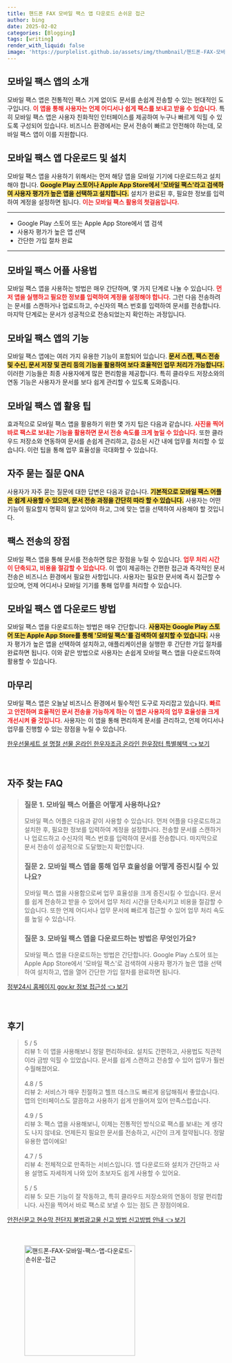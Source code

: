 ```yaml
---
title: 핸드폰 FAX 모바일 팩스 앱 다운로드 손쉬운 접근
author: bing
date: 2025-02-02
categories: [Blogging]
tags: [writing]
render_with_liquid: false
image: 'https://purplelist.github.io/assets/img/thumbnail/핸드폰-FAX-모바일-팩스-앱-다운로드-손쉬운-접근.webp'
---
```



<h2 id='모바일_팩스_앱의_소개'>모바일 팩스 앱의 소개</h2>

<p>모바일 팩스 앱은 전통적인 팩스 기계 없이도 문서를 손쉽게 전송할 수 있는 현대적인 도구입니다. <b><span style="color: #ee2323;">이 앱을 통해 사용자는 언제 어디서나 쉽게 팩스를 보내고 받을 수 있습니다.</span></b> 특히 모바일 팩스 앱은 사용자 친화적인 인터페이스를 제공하여 누구나 빠르게 익힐 수 있도록 구성되어 있습니다. 비즈니스 환경에서는 문서 전송이 빠르고 안전해야 하는데, 모바일 팩스 앱이 이를 지원합니다.</p>

<h2 id='모바일_팩스_앱_다운로드_및_설치'>모바일 팩스 앱 다운로드 및 설치</h2>

<p>모바일 팩스 앱을 사용하기 위해서는 먼저 해당 앱을 모바일 기기에 다운로드하고 설치해야 합니다. <b><span style="background-color: #ffe066;">Google Play 스토어나 Apple App Store에서 '모바일 팩스'라고 검색하여 사용자 평가가 높은 앱을 선택하고 설치합니다.</span></b> 설치가 완료된 후, 필요한 정보를 입력하여 계정을 설정하면 됩니다. <b><span style="color: #ee2323;">이는 모바일 팩스 활용의 첫걸음입니다.</span></b></p>

<hr />

<ul>
    <li>Google Play 스토어 또는 Apple App Store에서 앱 검색</li>
    <li>사용자 평가가 높은 앱 선택</li>
    <li>간단한 가입 절차 완료</li>
</ul>

<hr />

<h2 id='모바일_팩스_어플_사용법'>모바일 팩스 어플 사용법</h2>

<p>모바일 팩스 앱을 사용하는 방법은 매우 간단하며, 몇 가지 단계로 나눌 수 있습니다. <b><span style="color: #ee2323;">먼저 앱을 실행하고 필요한 정보를 입력하여 계정을 설정해야 합니다.</span></b> 그런 다음 전송하려는 문서를 스캔하거나 업로드하고, 수신자의 팩스 번호를 입력하여 문서를 전송합니다. 마지막 단계로는 문서가 성공적으로 전송되었는지 확인하는 과정입니다.</p>

<h2 id='모바일_팩스_앱의_기능'>모바일 팩스 앱의 기능</h2>

<p>모바일 팩스 앱에는 여러 가지 유용한 기능이 포함되어 있습니다. <b><span style="background-color: #ffe066;">문서 스캔, 팩스 전송 및 수신, 문서 저장 및 관리 등의 기능을 활용하여 보다 효율적인 업무 처리가 가능합니다.</span></b> 이러한 기능들은 최종 사용자에게 많은 편리함을 제공합니다. 특히 클라우드 저장소와의 연동 기능은 사용자가 문서를 보다 쉽게 관리할 수 있도록 도와줍니다.</p>

<h2 id='모바일_팩스_앱_활용_팁'>모바일 팩스 앱 활용 팁</h2>

<p>효과적으로 모바일 팩스 앱을 활용하기 위한 몇 가지 팁은 다음과 같습니다. <b><span style="color: #ee2323;">사진을 찍어 바로 팩스로 보내는 기능을 활용하면 문서 전송 속도를 크게 높일 수 있습니다.</span></b> 또한 클라우드 저장소와 연동하여 문서를 손쉽게 관리하고, 감소된 시간 내에 업무를 처리할 수 있습니다. 이런 팁을 통해 업무 효율성을 극대화할 수 있습니다.</p>

<h2 id='자주_묻는_질문_QNA'>자주 묻는 질문 QNA</h2>

<p>사용자가 자주 묻는 질문에 대한 답변은 다음과 같습니다. <b><span style="background-color: #ffe066;">기본적으로 모바일 팩스 어플은 쉽게 사용할 수 있으며, 문서 전송 과정을 간단히 따라 할 수 있습니다.</span></b> 사용자는 어떤 기능이 필요할지 명확히 알고 있어야 하고, 그에 맞는 앱을 선택하여 사용해야 할 것입니다.</p>

<h2 id='팩스_전송의_장점'>팩스 전송의 장점</h2>

<p>모바일 팩스 앱을 통해 문서를 전송하면 많은 장점을 누릴 수 있습니다. <b><span style="color: #ee2323;">업무 처리 시간이 단축되고, 비용을 절감할 수 있습니다.</span></b> 이 앱이 제공하는 간편한 접근과 즉각적인 문서 전송은 비즈니스 환경에서 필요한 사항입니다. 사용자는 필요한 문서에 즉시 접근할 수 있으며, 언제 어디서나 모바일 기기를 통해 업무를 처리할 수 있습니다.</p>

<h2 id='모바일_팩스_앱_다운로드_방법'>모바일 팩스 앱 다운로드 방법</h2>

<p>모바일 팩스 앱을 다운로드하는 방법은 매우 간단합니다. <b><span style="background-color: #ffe066;">사용자는 Google Play 스토어 또는 Apple App Store를 통해 '모바일 팩스'를 검색하여 설치할 수 있습니다.</span></b> 사용자 평가가 높은 앱을 선택하여 설치하고, 애플리케이션을 실행한 후 간단한 가입 절차를 완료하면 됩니다. 이와 같은 방법으로 사용자는 손쉽게 모바일 팩스 앱을 다운로드하여 활용할 수 있습니다.</p>

<h2 id='마무리'>마무리</h2>

<p>모바일 팩스 앱은 오늘날 비즈니스 환경에서 필수적인 도구로 자리잡고 있습니다. <b><span style="color: #ee2323;">빠르고 안전하며 효율적인 문서 전송을 가능하게 하는 이 앱은 사용자의 업무 효율성을 크게 개선시켜 줄 것입니다.</span></b> 사용자는 이 앱을 통해 편리하게 문서를 관리하고, 언제 어디서나 업무를 진행할 수 있는 장점을 누릴 수 있습니다.</p>


<p><a class="click-button" title="한우선물세트 설 명절 선물 온라인 한우자조금 온라인 한우장터 특별혜택" href="https://purplelist.github.io/posts/%ED%95%9C%EC%9A%B0%EC%84%A0%EB%AC%BC%EC%84%B8%ED%8A%B8-%EC%84%A4-%EB%AA%85%EC%A0%88-%EC%84%A0%EB%AC%BC-%EC%98%A8%EB%9D%BC%EC%9D%B8-%ED%95%9C%EC%9A%B0%EC%9E%90%EC%A1%B0%EA%B8%88-%EC%98%A8%EB%9D%BC%EC%9D%B8-%ED%95%9C%EC%9A%B0%EC%9E%A5%ED%84%B0-%ED%8A%B9%EB%B3%84%ED%98%9C%ED%83%9D/" rel="dofollow">한우선물세트 설 명절 선물 온라인 한우자조금 온라인 한우장터 특별혜택 👈 보기</a></p><br>
<h2 id='자주_찾는_FAQ'>자주 찾는 FAQ</h2>
<div itemscope="" itemtype="https://schema.org/FAQPage">
<blockquote>
<div itemscope="" itemprop="mainEntity" itemtype="https://schema.org/Question">
<h3 itemprop="name">질문 1. 모바일 팩스 어플은 어떻게 사용하나요?</h3>
<div itemscope="" itemprop="acceptedAnswer" itemtype="https://schema.org/Answer">
<span itemprop="text">
<p>모바일 팩스 어플은 다음과 같이 사용할 수 있습니다. 먼저 어플을 다운로드하고 설치한 후, 필요한 정보를 입력하여 계정을 설정합니다. 전송할 문서를 스캔하거나 업로드하고 수신자의 팩스 번호를 입력하여 문서를 전송합니다. 마지막으로 문서 전송이 성공적으로 도달했는지 확인합니다.</p>
</span>
</div>
</div>
<div itemscope="" itemprop="mainEntity" itemtype="https://schema.org/Question">
<h3 itemprop="name">질문 2. 모바일 팩스 앱을 통해 업무 효율성을 어떻게 증진시킬 수 있나요?</h3>
<div itemscope="" itemprop="acceptedAnswer" itemtype="https://schema.org/Answer">
<span itemprop="text">
<p>모바일 팩스 앱을 사용함으로써 업무 효율성을 크게 증진시킬 수 있습니다. 문서를 쉽게 전송하고 받을 수 있어서 업무 처리 시간을 단축시키고 비용을 절감할 수 있습니다. 또한 언제 어디서나 업무 문서에 빠르게 접근할 수 있어 업무 처리 속도를 높일 수 있습니다.</p>
</span>
</div>
</div>
<div itemscope="" itemprop="mainEntity" itemtype="https://schema.org/Question">
<h3 itemprop="name">질문 3. 모바일 팩스 앱을 다운로드하는 방법은 무엇인가요?</h3>
<div itemscope="" itemprop="acceptedAnswer" itemtype="https://schema.org/Answer">
<span itemprop="text">
<p>모바일 팩스 앱을 다운로드하는 방법은 간단합니다. Google Play 스토어 또는 Apple App Store에서 '모바일 팩스'로 검색하여 사용자 평가가 높은 앱을 선택하여 설치하고, 앱을 열어 간단한 가입 절차를 완료하면 됩니다.</p>
</span>
</div>
</div>
</blockquote>
</div>
<p><a class="click-button" title="정부24시 홈페이지 gov.kr 정보 접근성" href="https://purplelist.github.io/posts/%EC%A0%95%EB%B6%8024%EC%8B%9C-%ED%99%88%ED%8E%98%EC%9D%B4%EC%A7%80-gov.kr-%EC%A0%95%EB%B3%B4-%EC%A0%91%EA%B7%BC%EC%84%B1/" rel="dofollow">정부24시 홈페이지 gov.kr 정보 접근성 👈 보기</a></p><br>
<h2 id='후기'>후기</h2>
<div itemscope itemtype="https://schema.org/Product">
  <blockquote>
  <div itemprop="review" itemscope itemtype="https://schema.org/Review">
      <div itemprop="reviewRating" itemscope itemtype="https://schema.org/Rating"> <span itemprop="ratingValue">5</span> / <span itemprop="bestRating">5</span> </div>
      <span itemprop="reviewBody">리뷰 1: 이 앱을 사용해보니 정말 편리하네요. 설치도 간편하고, 사용법도 직관적이라 금방 익힐 수 있었습니다. 문서를 쉽게 스캔하고 전송할 수 있어 업무가 훨씬 수월해졌어요.</span>
  </div>
  <br>
  <div itemprop="review" itemscope itemtype="https://schema.org/Review">
      <div itemprop="reviewRating" itemscope itemtype="https://schema.org/Rating"> <span itemprop="ratingValue">4.8</span> / <span itemprop="bestRating">5</span> </div>
      <span itemprop="reviewBody">리뷰 2: 서비스가 매우 친절하고 헬프 데스크도 빠르게 응답해줘서 좋았습니다. 앱의 인터페이스도 깔끔하고 사용하기 쉽게 만들어져 있어 만족스럽습니다.</span>
  </div>
  <br>
  <div itemprop="review" itemscope itemtype="https://schema.org/Review">
      <div itemprop="reviewRating" itemscope itemtype="https://schema.org/Rating"> <span itemprop="ratingValue">4.9</span> / <span itemprop="bestRating">5</span> </div>
      <span itemprop="reviewBody">리뷰 3: 팩스 앱을 사용해보니, 이제는 전통적인 방식으로 팩스를 보내는 게 생각도 나지 않네요. 언제든지 필요한 문서를 전송하고, 시간이 크게 절약됩니다. 정말 유용한 앱이에요!</span>
  </div>
  <br>
  <div itemprop="review" itemscope itemtype="https://schema.org/Review">
      <div itemprop="reviewRating" itemscope itemtype="https://schema.org/Rating"> <span itemprop="ratingValue">4.7</span> / <span itemprop="bestRating">5</span> </div>
      <span itemprop="reviewBody">리뷰 4: 전체적으로 만족하는 서비스입니다. 앱 다운로드와 설치가 간단하고 사용 설명도 자세하게 나와 있어 초보자도 쉽게 사용할 수 있어요.</span>
  </div>
  <br>
  <div itemprop="review" itemscope itemtype="https://schema.org/Review">
      <div itemprop="reviewRating" itemscope itemtype="https://schema.org/Rating"> <span itemprop="ratingValue">5</span> / <span itemprop="bestRating">5</span> </div>
      <span itemprop="reviewBody">리뷰 5: 모든 기능이 잘 작동하고, 특히 클라우드 저장소와의 연동이 정말 편리합니다. 사진을 찍어서 바로 팩스로 보낼 수 있는 점도 큰 장점이에요.</span>
  </div>
  </blockquote>
</div>
<p><a class="click-button" title="안전신문고 현수막 전단지 불법광고물 신고 방법 신고방법 안내" href="https://purplelist.github.io/posts/%EC%95%88%EC%A0%84%EC%8B%A0%EB%AC%B8%EA%B3%A0-%ED%98%84%EC%88%98%EB%A7%89-%EC%A0%84%EB%8B%A8%EC%A7%80-%EB%B6%88%EB%B2%95%EA%B4%91%EA%B3%A0%EB%AC%BC-%EC%8B%A0%EA%B3%A0-%EB%B0%A9%EB%B2%95-%EC%8B%A0%EA%B3%A0%EB%B0%A9%EB%B2%95-%EC%95%88%EB%82%B4/" rel="dofollow">안전신문고 현수막 전단지 불법광고물 신고 방법 신고방법 안내 👈 보기</a></p><br>
<figure class="image"><img src="https://purplelist.github.io/assets/img/thumbnail/핸드폰-FAX-모바일-팩스-앱-다운로드-손쉬운-접근.webp" alt="핸드폰-FAX-모바일-팩스-앱-다운로드-손쉬운-접근" width="256" height="256"></figure>